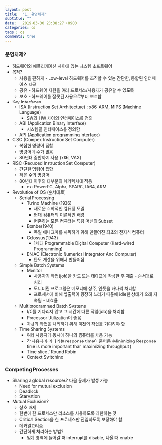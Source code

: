 ```yaml
---
layout: post
title:  "1. 운영체제"
subtitle: ""
date:   2019-03-30 20:38:27 +0900
categories: cs
tags : os
comments: true
---
```

###  운영체제?
- 하드웨어와 애플리케이션 사이에 있는 시스템 소프트웨어
- 목적?
  - 사용을 편하게 - Low-level 하드웨어를 조작할 수 있는 간단한, 통합된 인터페이스 제공
  - 공유 - 하드웨어 자원을 여러 프로세스/사용자가 공유할 수 있도록
  - 보호 - 하드웨어를 잘못된 사용으로부터 보호함
- Key Interfaces
  - ISA (Instruction Set Architecture) : x86, ARM, MIPS (Machine Language)
    - SW와  HW 사이의 인터페이스를 정의
  - ABI (Application Binary Interface)
    - 시스템콜 인터페이스를 정의함
  - API (Application programming interface)
- CISC (Compex Instruction Set Computer)
  - 복잡한 명령어 집합
  - 명령어의 수가 많음
  - 80년대 중반까지 사용 (x86, VAX)
- RISC (Reduced Instruction Set Computer)
  - 간단한 명령어 집합
  - 적은 수의 명령어
  - 80년대 이후의 대부분의 아키텍처에 적용
    - ex) PowerPC, Alpha, SPARC,  IA64, ARM
- Revolution of OS (순서대로)
  - Serial Processing
    - Turing Machine (1936)
      - 새로운 수학적인 컴퓨팅 모델
      - 현대 컴퓨터의 이론적인 배경
      - 현존하는 모든 컴퓨터는 튜링 머신의 Subset
    - Bombe(1940)
      - 독일 에니그마를 해독하기 위해 만들어진 최초의 전자식 컴퓨터
    - Colossus(1943)
      - 1세대 Programmable Digital Computer (Hard-wired Programming)
    - ENIAC (Electronic Numerical Integrator And Computer)
      - 탄도 계산을 위해서 만들어짐
  - Simple Batch Systems
    - Monitor
      - 사용자가 작업(job)을 카드 또는 테이프에 작성한 후 제출 - 순서대로 처리
      - 모니터란 프로그램은 메모리에 상주, 인풋을 하나씩 처리함
      - 프로세서에 비해 입출력이 굉장히 느리기 때문에 idle한 상태가 오래 지속됨 - 비효율
  - Multiprogrammed Batch Systems
    - I/O를 기다리지 않고 그 시간에 다른 작업(job)을 처리함
    - Processor Utilization이 좋음
    - 자신의 작업을 처리하기 위해 이전의 작업을 기다려야 함
  - Time Sharing Systems
    - 여러 사용자가 동시에 하나의 컴퓨터를 사용 가능
    - 각 사용자가 기다리는 response time이 줄어듬 (Minimizing Response time is more important than maximizing throughput )
    - Time slice / Round Robin
    - Context Switching
 

### Competing Processes
- Sharing a global resources? 다음 문제가 발생 가능
  - Need for mutual exclusion
  - Deadlock
  - Starvation
- Mutual Exclusion?
  - 상호 배제
  - 한번에 한 프로세스만 리소스를 사용하도록 제한하는 것
  - Critical Section을 한 프로세스만 진입하도록 보장해야 함
  - 데커알고리즘
  - 간단하게 처리하는 방법?
    - 임계 영역에 들어갈 때 interrupt를 disable, 나올 때 enable
 